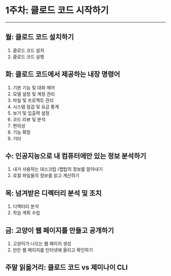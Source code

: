 # 1주차: 클로드  코드 시작하기  
---
## 월: 클로드  코드 설치하기  
1. 클로드 코드 설치 
2. 클로드 코드 실행 
 
## 화: 클로드  코드에서  제공하는  내장 명령어   
1. 기본 기능 및 대화 제어 
2. 모델 설정 및 계정 관리 
3. 파일 및 프로젝트  관리 
4. 시스템  점검 및 요금 통계 
5. 보기 및 입출력  설정 
6. 코드 리뷰 및 분석 
7. 편의성  
8. 기능 확장 
9. 기타 
 
## 수: 인공지능으로  내 컴퓨터에만  있는 정보 분석하기  
1. 내가 사용하는  데스크탑 /랩탑의  정보를  알아내기  
2. 로컬 파일들의  정보를  읽고 계산하기  
 
## 목: 넘겨받은  디렉터리  분석 및 조치 
1. 디렉터리  분석 
2. 학습 계획 수립 

## 금: 고양이  웹 페이지를  만들고  공개하기  
1. 고양이가  나오는  웹 페이지  생성 
2. 만든 웹 페이지를  인터넷에  올리고  확인하기  

## 주말 읽을거리: 클로드  코드 vs 제미나이  CLI 

